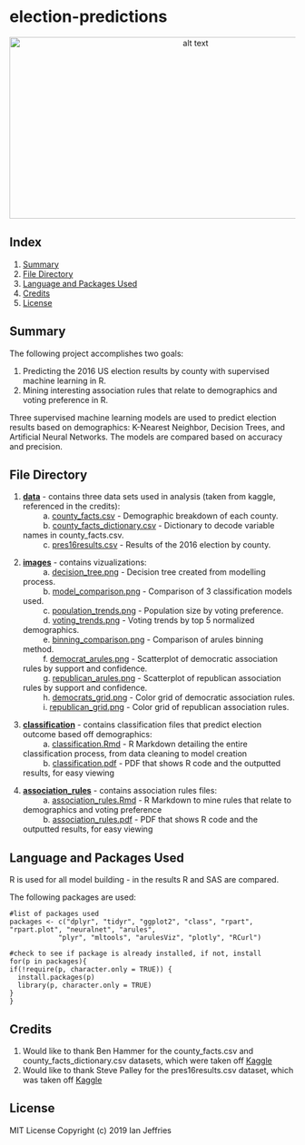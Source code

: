 # election-predictions

<p align="center">
<img src="https://github.com/ianjeffries/election-predictions/blob/master/images/voting_trends.png" alt="alt text" width="640" height="320">
</p>

## Index 
1. [Summary](https://github.com/ianjeffries/election-predictions#summary)
2. [File Directory](https://github.com/ianjeffries/election-predictions#file-directory)
3. [Language and Packages Used](https://github.com/ianjeffries/election-predictions#language-and-packages-used)
4. [Credits](https://github.com/ianjeffries/election-predictions#credits)
5. [License](https://github.com/ianjeffries/election-predictions#license)

## Summary 
The following project accomplishes two goals:  

  1. Predicting the 2016 US election results by county with supervised machine learning in R.
  2. Mining interesting association rules that relate to demographics and voting preference in R. 
  
Three supervised machine learning models are used to predict election results based on demographics: K-Nearest Neighbor, Decision Trees, and Artificial Neural Networks. The models are compared based on accuracy and precision. 

## File Directory

1. [**data**](https://github.com/ianjeffries/election-predictions/tree/master/data) - contains three data sets used in analysis (taken from kaggle, referenced in the credits):  
  &nbsp;&nbsp;&nbsp;&nbsp;&nbsp;&nbsp;&nbsp;&nbsp;&nbsp;a. [county_facts.csv](https://github.com/ianjeffries/election-predictions/blob/master/data/county_facts.csv) - Demographic breakdown of each county.  
  &nbsp;&nbsp;&nbsp;&nbsp;&nbsp;&nbsp;&nbsp;&nbsp;&nbsp;b. [county_facts_dictionary.csv](https://github.com/ianjeffries/election-predictions/blob/master/data/county_facts_dictionary.csv) - Dictionary to decode variable names in county_facts.csv.  
  &nbsp;&nbsp;&nbsp;&nbsp;&nbsp;&nbsp;&nbsp;&nbsp;&nbsp;c. [pres16results.csv](https://github.com/ianjeffries/election-predictions/blob/master/data/pres16results.csv) - Results of the 2016 election by county.
     
2. [**images**](https://github.com/ianjeffries/election-predictions/tree/master/images) - contains vizualizations:  
  &nbsp;&nbsp;&nbsp;&nbsp;&nbsp;&nbsp;&nbsp;&nbsp;&nbsp;a. [decision_tree.png](https://github.com/ianjeffries/election-predictions/blob/master/images/decision_tree.png) - Decision tree created from modelling process.  
  &nbsp;&nbsp;&nbsp;&nbsp;&nbsp;&nbsp;&nbsp;&nbsp;&nbsp;b. <font color="black">[model_comparison.png](https://github.com/ianjeffries/election-predictions/blob/master/images/model_comparison.png)</font> - Comparison of 3 classification models used.  
  &nbsp;&nbsp;&nbsp;&nbsp;&nbsp;&nbsp;&nbsp;&nbsp;&nbsp;c. [population_trends.png](https://github.com/ianjeffries/election-predictions/blob/master/images/population_trends.png) - Population size by voting preference.  
  &nbsp;&nbsp;&nbsp;&nbsp;&nbsp;&nbsp;&nbsp;&nbsp;&nbsp;d. [voting_trends.png](https://github.com/ianjeffries/election-predictions/blob/master/images/voting_trends.png) - Voting trends by top 5 normalized demographics.  
  &nbsp;&nbsp;&nbsp;&nbsp;&nbsp;&nbsp;&nbsp;&nbsp;&nbsp;e. [binning_comparison.png](https://github.com/ianjeffries/election-predictions/blob/master/images/binning_comparison.png) - Comparison of arules binning method.  
  &nbsp;&nbsp;&nbsp;&nbsp;&nbsp;&nbsp;&nbsp;&nbsp;&nbsp;f. [democrat_arules.png](https://github.com/ianjeffries/election-predictions/blob/master/images/democrat_arules.png) - Scatterplot of democratic association rules by support and confidence.  
  &nbsp;&nbsp;&nbsp;&nbsp;&nbsp;&nbsp;&nbsp;&nbsp;&nbsp;g. [republican_arules.png](https://github.com/ianjeffries/election-predictions/blob/master/images/republican_arules.png) - Scatterplot of republican association rules by support and confidence.  
  &nbsp;&nbsp;&nbsp;&nbsp;&nbsp;&nbsp;&nbsp;&nbsp;&nbsp;h. [democrats_grid.png](https://github.com/ianjeffries/election-predictions/blob/master/images/democrat_grid.png) - Color grid of democratic association rules.  
  &nbsp;&nbsp;&nbsp;&nbsp;&nbsp;&nbsp;&nbsp;&nbsp;&nbsp;i. [republican_grid.png](https://github.com/ianjeffries/election-predictions/blob/master/images/republican_grid.png) - Color grid of republican association rules. 
  
3. [**classification**](https://github.com/ianjeffries/election-predictions/tree/master/classification) - contains classification files that predict election outcome based off demographics:  
  &nbsp;&nbsp;&nbsp;&nbsp;&nbsp;&nbsp;&nbsp;&nbsp;&nbsp;a. [classification.Rmd](https://github.com/ianjeffries/election-predictions/blob/master/classification/classification.Rmd) - R Markdown detailing the entire classification process, from data cleaning to model creation  
  &nbsp;&nbsp;&nbsp;&nbsp;&nbsp;&nbsp;&nbsp;&nbsp;&nbsp;b. [classification.pdf](https://github.com/ianjeffries/election-predictions/blob/master/classification/classification.pdf) - PDF that shows R code and the outputted results, for easy viewing
  
4. [**association_rules**](https://github.com/ianjeffries/election-predictions/tree/master/association_rules) - contains association rules files:  
  &nbsp;&nbsp;&nbsp;&nbsp;&nbsp;&nbsp;&nbsp;&nbsp;&nbsp;a. [association_rules.Rmd](https://github.com/ianjeffries/election-predictions/blob/master/association_rules/association_rules.Rmd) - R Markdown to mine rules that relate to demographics and voting preference  
  &nbsp;&nbsp;&nbsp;&nbsp;&nbsp;&nbsp;&nbsp;&nbsp;&nbsp;b. [association_rules.pdf](https://github.com/ianjeffries/election-predictions/blob/master/association_rules/association_rules.pdf) - PDF that shows R code and the outputted results, for easy viewing

## Language and Packages Used

R is used for all model building - in the results R and SAS are compared.  

The following packages are used:
  
  ```
#list of packages used
packages <- c("dplyr", "tidyr", "ggplot2", "class", "rpart", "rpart.plot", "neuralnet", "arules",
              "plyr", "mltools", "arulesViz", "plotly", "RCurl")

#check to see if package is already installed, if not, install
for(p in packages){
  if(!require(p, character.only = TRUE)) {
    install.packages(p)
    library(p, character.only = TRUE)
  } 
}
```

## Credits

1. Would like to thank Ben Hammer for the county_facts.csv and county_facts_dictionary.csv datasets, which were taken off [Kaggle](https://www.kaggle.com/benhamner/2016-us-election/home)
2. Would like to thank Steve Palley for the pres16results.csv dataset, which was taken off [Kaggle](https://www.kaggle.com/stevepalley/2016uspresidentialvotebycounty/home)

## License 

MIT License
Copyright (c) 2019 Ian Jeffries
  
